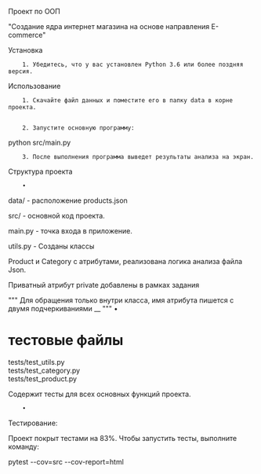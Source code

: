 
Проект по ООП 

"Создание ядра интернет магазина на основе направления E-commerce"


Установка


		1. Убедитесь, что у вас установлен Python 3.6 или более поздняя версия.


Использование


		1. Скачайте файл данных и поместите его в папку data в корне проекта.


		2. Запустите основную программу:

python src/main.py


		3. После выполнения программа выведет результаты анализа на экран.



Структура проекта


		• 
data/ - расположение products.json

src/ - основной код проекта.

main.py - точка входа в приложение.

utils.py - Созданы классы 

Product и Category с атрибутами, реализована логика анализа файла Json.

Приватный атрибут 
private добавлены в рамках задания 
 
""" Для обращения только внутри класса, имя атрибута пишется с двумя подчеркиваниями 
__ """ 
		•
# тестовые файлы

tests/test_utils.py  
tests/test_category.py  
tests/test_product.py  

Содержит тесты для всех основных функций проекта.
        
        • 


Тестирование:

Проект покрыт тестами на 83%. Чтобы запустить тесты, выполните команду:


pytest --cov=src --cov-report=html